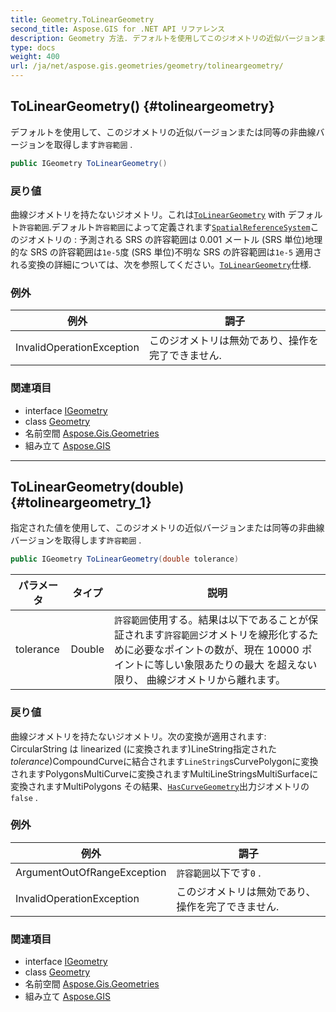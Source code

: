 ```yaml
---
title: Geometry.ToLinearGeometry
second_title: Aspose.GIS for .NET API リファレンス
description: Geometry 方法. デフォルトを使用してこのジオメトリの近似バージョンまたは同等の非曲線バージョンを取得します許容範囲 .
type: docs
weight: 400
url: /ja/net/aspose.gis.geometries/geometry/tolineargeometry/
---
```

## ToLinearGeometry() {#tolineargeometry}

デフォルトを使用して、このジオメトリの近似バージョンまたは同等の非曲線バージョンを取得します`許容範囲` .

```csharp
public IGeometry ToLinearGeometry()
```

### 戻り値

曲線ジオメトリを持たないジオメトリ。これは[`ToLinearGeometry`](../../igeometry/tolineargeometry/) with デフォルト`許容範囲`.デフォルト`許容範囲`によって定義されます[`SpatialReferenceSystem`](../../igeometry/spatialreferencesystem/)このジオメトリの : 予測される SRS の許容範囲は 0.001 メートル (SRS 単位)地理的な SRS の許容範囲は`1e-5`度 (SRS 単位)不明な SRS の許容範囲は`1e-5` 適用される変換の詳細については、次を参照してください。[`ToLinearGeometry`](../../igeometry/tolineargeometry/)仕様.

### 例外

| 例外 | 調子 |
| --- | --- |
| InvalidOperationException | このジオメトリは無効であり、操作を完了できません. |

### 関連項目

* interface [IGeometry](../../igeometry/)
* class [Geometry](../)
* 名前空間 [Aspose.Gis.Geometries](../../geometry/)
* 組み立て [Aspose.GIS](../../../)

---

## ToLinearGeometry(double) {#tolineargeometry_1}

指定された値を使用して、このジオメトリの近似バージョンまたは同等の非曲線バージョンを取得します`許容範囲` .

```csharp
public IGeometry ToLinearGeometry(double tolerance)
```

| パラメータ | タイプ | 説明 |
| --- | --- | --- |
| tolerance | Double | `許容範囲`使用する。結果は以下であることが保証されます`許容範囲`ジオメトリを線形化するために必要なポイントの数が、現在 10000 ポイントに等しい象限あたりの最大 を超えない限り、 曲線ジオメトリから離れます。 |

### 戻り値

曲線ジオメトリを持たないジオメトリ。次の変換が適用されます: CircularString は linearized (に変換されます)LineString指定された*tolerance*)CompoundCurveに結合されます`LineString`sCurvePolygonに変換されますPolygonsMultiCurveに変換されますMultiLineStringsMultiSurfaceに変換されますMultiPolygons その結果、[`HasCurveGeometry`](../../igeometry/hascurvegeometry/)出力ジオメトリの`false` .

### 例外

| 例外 | 調子 |
| --- | --- |
| ArgumentOutOfRangeException | `許容範囲`以下です`0` . |
| InvalidOperationException | このジオメトリは無効であり、操作を完了できません. |

### 関連項目

* interface [IGeometry](../../igeometry/)
* class [Geometry](../)
* 名前空間 [Aspose.Gis.Geometries](../../geometry/)
* 組み立て [Aspose.GIS](../../../)


